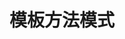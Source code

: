 ---
title: 模板方法模式
icon: /assets/images/brainBoom/designPatterns/template-method-mini.png
order: 9
category:
  - 设计模式
---